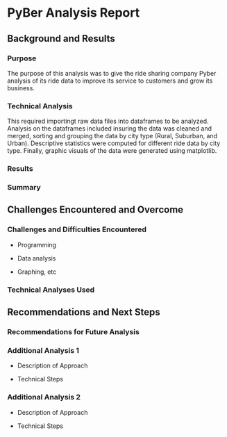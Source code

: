 # PyBer Analysis Report

## Background and Results

### Purpose
  The purpose of this analysis was to give the ride sharing company Pyber analysis of its ride data to improve its service to customers and grow its business.  
  
### Technical Analysis
  This required importingt raw data files into dataframes to be analyzed. Analysis on the dataframes included insuring the data was cleaned and merged, sorting and grouping the data by city type (Rural, Suburban, and Urban).  Descriptive statistics were computed for different ride data by city type.  Finally, graphic visuals of the data were generated using matplotlib.

### Results


### Summary

## Challenges Encountered and Overcome

### Challenges and Difficulties Encountered

* Programming

* Data analysis

* Graphing, etc

### Technical Analyses Used

## Recommendations and Next Steps

### Recommendations for Future Analysis

### Additional Analysis 1

* Description of Approach

* Technical Steps

### Additional Analysis 2

* Description of Approach

* Technical Steps

